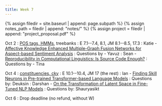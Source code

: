 ```yaml
---
title: Week 7
---
```



{% assign filedir = site.baseurl | append: page.subpath %} 
{% assign notes_path = filedir | append: "notes/" %} 
{% assign project = filedir | append: "project_proposal.pdf" %}

<!--  
Instructions:

INDENTATION COUNTS

Each day should be formatted exactly as follows

Date
: Lessons Covered
  : Reading List
    : In Class Presentations
: **Assignment/Announcement**{: .label}


To add a hyperlink for readings, do it as follows
  : [Example Paper](http://linktopaper.edu)

To make the hyperlink open in a new tab by default
  : [Example Paper](http://linktopaper.edu){:target=_"blank"}

The announcement can be made red for due dates as follows
: **Assignment Due**{: .label .label-red }

-->

Oct 2
: [POS tags, HMMs]({{site.baseurl}}assets/files/poshmm.pdf), treebanks
  : E 7.1--7.4, 8.1, JM 8.1--8.5, 17.3
    : Katie - [Affective Knowledge Enhanced Multiple-Graph Fusion Networks for Aspect-based Sentiment Analysis](https://aclanthology.org/2022.emnlp-main.359/)
    : Questions by - Yavuz
    : Sean - [Reproducibility in Computational Linguistics: Is Source Code Enough?](https://aclanthology.org/2022.emnlp-main.150/)
    : Questions by - Tina

Oct 4
: [constituencies, cky]({{site.baseurl}}assets/files/constit.pdf)
  : E 10.1--10.4, JM 17 (the rest)
    : Ian - [Finding Skill Neurons in Pre-trained Transformer-based Language Models](https://aclanthology.org/2022.emnlp-main.765/)
    : Questions by: Deuksin
    : Darshan - [On the Transformation of Latent Space in Fine-Tuned NLP Models](https://aclanthology.org/2022.emnlp-main.97)
    : Questions by: Shauryasikt



Oct 6
: Drop deadline (no refund, without W)

